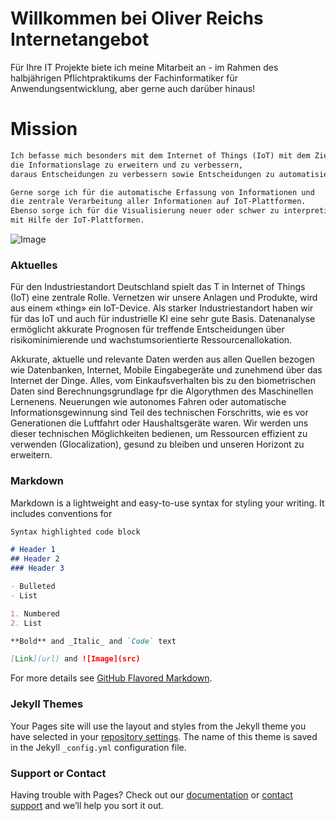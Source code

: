 # Willkommen bei Oliver Reichs Internetangebot

Für Ihre IT Projekte biete ich meine Mitarbeit an - im Rahmen des halbjährigen Pflichtpraktikums der Fachinformatiker für Anwendungsentwicklung, aber gerne auch darüber hinaus! 

# Mission

```markdown
Ich befasse mich besonders mit dem Internet of Things (IoT) mit dem Ziel, 
die Informationslage zu erweitern und zu verbessern, 
daraus Entscheidungen zu verbessern sowie Entscheidungen zu automatisieren.

Gerne sorge ich für die automatische Erfassung von Informationen und 
die zentrale Verarbeitung aller Informationen auf IoT-Plattformen. 
Ebenso sorge ich für die Visualisierung neuer oder schwer zu interpretierender Daten 
mit Hilfe der IoT-Plattformen.
```
![Image](https://i.postimg.cc/YGHzDjck/Unterschrift-OR.png)


### Aktuelles

Für den Industriestandort Deutschland spielt das T in Internet of Things (IoT) eine zentrale Rolle. Vernetzen wir unsere Anlagen und Produkte, wird aus einem «thing» ein IoT-Device. Als starker Industriestandort haben wir für das IoT und auch für industrielle KI eine sehr gute Basis. Datenanalyse ermöglicht akkurate Prognosen für treffende Entscheidungen über risikominimierende und wachstumsorientierte Ressourcenallokation.   


Akkurate, aktuelle und relevante Daten werden aus allen Quellen bezogen wie Datenbanken, Internet, Mobile Eingabegeräte und zunehmend über das Internet der Dinge. Alles, vom Einkaufsverhalten bis zu den biometrischen Daten sind Berechnungsgrundlage fpr die Algorythmen des Maschinellen Lernenens. Neuerungen wie autonomes Fahren oder automatische Informationsgewinnung sind Teil des technischen Forschritts, wie es vor Generationen die Luftfahrt oder Haushaltsgeräte waren. Wir werden uns dieser technischen Möglichkeiten bedienen, um Ressourcen effizient zu verwenden (Glocalization), gesund zu bleiben und unseren Horizont zu erweitern. 

### Markdown

Markdown is a lightweight and easy-to-use syntax for styling your writing. It includes conventions for

```markdown
Syntax highlighted code block

# Header 1
## Header 2
### Header 3

- Bulleted
- List

1. Numbered
2. List

**Bold** and _Italic_ and `Code` text

[Link](url) and ![Image](src)
```

For more details see [GitHub Flavored Markdown](https://guides.github.com/features/mastering-markdown/).

### Jekyll Themes

Your Pages site will use the layout and styles from the Jekyll theme you have selected in your [repository settings](https://github.com/OliveR4711/GitPage/settings). The name of this theme is saved in the Jekyll `_config.yml` configuration file.

### Support or Contact

Having trouble with Pages? Check out our [documentation](https://help.github.com/categories/github-pages-basics/) or [contact support](https://github.com/contact) and we’ll help you sort it out.
